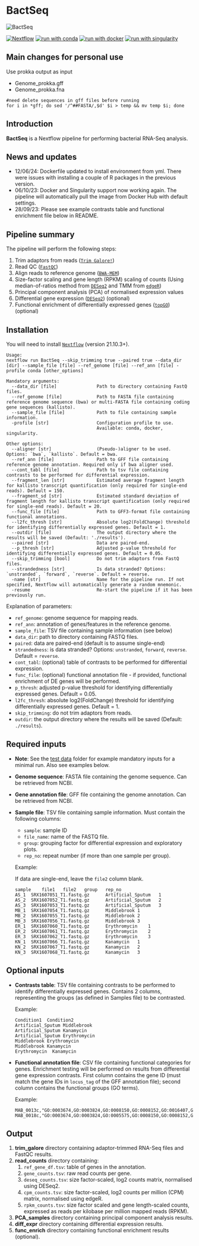 # BactSeq

![BactSeq](https://github.com/adamd3/BactSeq/actions/workflows/ci.yml/badge.svg)

[![Nextflow](https://img.shields.io/badge/nextflow%20DSL2-%E2%89%A521.10.3-23aa62.svg?labelColor=000000)](https://www.nextflow.io/)
[![run with conda](http://img.shields.io/badge/run%20with-conda-3EB049?labelColor=000000&logo=anaconda)](https://docs.conda.io/en/latest/)
[![run with docker](https://img.shields.io/badge/run%20with-docker-0db7ed?labelColor=000000&logo=docker)](https://www.docker.com/)
[![run with singularity](https://img.shields.io/badge/run%20with-singularity-1d355c.svg?labelColor=000000)](https://sylabs.io/docs/)

## Main changes for personal use
Use prokka output as input
- Genome_prokka.gff
- Genome_prokka.fna
```
#need delete sequences in gff files before running
for i in *gff; do sed '/^##FASTA/,$d' $i > temp && mv temp $i; done
```



## Introduction

**BactSeq** is a Nextflow pipeline for performing bacterial RNA-Seq analysis.

## News and updates

- 12/06/24: Dockerfile updated to install environment from yml. There were issues with installing a couple of R packages in the previous version.
- 06/10/23: Docker and Singularity support now working again. The pipeline will automatically pull the image from Docker Hub with default settings.
- 28/09/23: Please see example contrasts table and functional enrichment file below in README.

## Pipeline summary

The pipeline will perform the following steps:

1. Trim adaptors from reads ([`Trim Galore!`](https://www.bioinformatics.babraham.ac.uk/projects/trim_galore/))
2. Read QC ([`FastQC`](https://www.bioinformatics.babraham.ac.uk/projects/fastqc/))
3. Align reads to reference genome ([`BWA-MEM`](https://github.com/lh3/bwa/))
4. Size-factor scaling and gene length (RPKM) scaling of counts (Using median-of-ratios method from [`DESeq2`](https://bioconductor.org/packages/release/bioc/html/DESeq2.html) and TMM from [`edgeR`](http://bioconductor.org/packages/release/bioc/html/edgeR.html))
5. Principal component analysis (PCA) of normalised expression values
6. Differential gene expression ([`DESeq2`](https://bioconductor.org/packages/release/bioc/html/DESeq2.html)) (optional)
7. Functional enrichment of differentially expressed genes ([`topGO`](https://bioconductor.org/packages/release/bioc/html/topGO.html)) (optional)

## Installation

You will need to install [`Nextflow`](https://www.nextflow.io/) (version 21.10.3+).

```
Usage:
nextflow run BactSeq --skip_trimming true --paired true --data_dir [dir] --sample_file [file] --ref_genome [file] --ref_ann [file] -profile conda [other_options]

Mandatory arguments:
  --data_dir [file]               Path to directory containing FastQ files.
  --ref_genome [file]             Path to FASTA file containing reference genome sequence (bwa) or multi-FASTA file containing coding gene sequences (kallisto).
  --sample_file [file]            Path to file containing sample information.
  -profile [str]                  Configuration profile to use.
                                  Available: conda, docker, singularity.

Other options:
  --aligner [str]                 (Pseudo-)aligner to be used. Options: `bwa`, `kallisto`. Default = bwa.
  --ref_ann [file]                Path to GFF file containing reference genome annotation. Required only if bwa aligner used.
  --cont_tabl [file]              Path to tsv file containing contrasts to be performed for differential expression.
  --fragment_len [str]            Estimated average fragment length for kallisto transcript quantification (only required for single-end reads). Default = 150.
  --fragment_sd [str]             Estimated standard deviation of fragment length for kallisto transcript quantification (only required for single-end reads). Default = 20.
  --func_file [file]              Path to GFF3-format file containing functional annotations.
  --l2fc_thresh [str]             Absolute log2(FoldChange) threshold for identifying differentially expressed genes. Default = 1.
  --outdir [file]                 The output directory where the results will be saved (Default: './results').
  --paired [str]                  Data are paired-end.
  --p_thresh [str]                Adjusted p-value threshold for identifying differentially expressed genes. Default = 0.05.
  --skip_trimming [bool]          Do not trim adaptors from FastQ files.
  --strandedness [str]            Is data stranded? Options: `unstranded`, `forward`, `reverse`. Default = reverse.
  -name [str]                     Name for the pipeline run. If not specified, Nextflow will automatically generate a random mnemonic.
  -resume                         Re-start the pipeline if it has been previously run.
```

Explanation of parameters:

- `ref_genome`: genome sequence for mapping reads.
- `ref_ann`: annotation of genes/features in the reference genome.
- `sample_file`: TSV file containing sample information (see below)
- `data_dir`: path to directory containing FASTQ files.
- `paired`: data are paired-end (default is to assume single-end)
- `strandedness`: is data stranded? Options: `unstranded`, `forward`, `reverse`. Default = `reverse`.
- `cont_tabl`: (optional) table of contrasts to be performed for differential expression.
- `func_file`: (optional) functional annotation file - if provided, functional enrichment of DE genes will be performed.
- `p_thresh`: adjusted p-value threshold for identifying differentially expressed genes. Default = 0.05.
- `l2fc_thresh`: absolute log2(FoldChange) threshold for identifying differentially expressed genes. Default = 1.
- `skip_trimming`: do not trim adaptors from reads.
- `outdir`: the output directory where the results will be saved (Default: `./results`).

## Required inputs

- **Note**: See the [test data](https://github.com/adamd3/BactSeq/tree/main/test_data) folder for example mandatory inputs for a minimal run. Also see examples below.
- **Genome sequence**: FASTA file containing the genome sequence. Can be retrieved from NCBI.
- **Gene annotation file**: GFF file containing the genome annotation. Can be retrieved from NCBI.
- **Sample file**: TSV file containing sample information. Must contain the following columns:

  - `sample`: sample ID
  - `file_name`: name of the FASTQ file.
  - `group`: grouping factor for differential expression and exploratory plots.
  - `rep_no`: repeat number (if more than one sample per group).

  Example:

  If data are single-end, leave the `file2` column blank.

  ```console
  sample	file1   file2	group	rep_no
  AS_1	SRX1607051_T1.fastq.gz	    Artificial_Sputum	1
  AS_2	SRX1607052_T1.fastq.gz	    Artificial_Sputum	2
  AS_3	SRX1607053_T1.fastq.gz	    Artificial_Sputum	3
  MB_1	SRX1607054_T1.fastq.gz	    Middlebrook	1
  MB_2	SRX1607055_T1.fastq.gz	    Middlebrook	2
  MB_3	SRX1607056_T1.fastq.gz	    Middlebrook	3
  ER_1	SRX1607060_T1.fastq.gz	    Erythromycin	1
  ER_2	SRX1607061_T1.fastq.gz	    Erythromycin	2
  ER_3	SRX1607062_T1.fastq.gz	    Erythromycin	3
  KN_1	SRX1607066_T1.fastq.gz	    Kanamycin	1
  KN_2	SRX1607067_T1.fastq.gz	    Kanamycin	2
  KN_3	SRX1607068_T1.fastq.gz	    Kanamycin	3
  ```

## Optional inputs

- **Contrasts table**: TSV file containing contrasts to be performed to identify differentially expressed genes.
  Contains 2 columns, representing the groups (as defined in Samples file) to be contrasted.

  Example:

  ```console
  Condition1  Condition2
  Artificial_Sputum Middlebrook
  Artificial_Sputum Kanamycin
  Artificial_Sputum Erythromycin
  Middlebrook Erythromycin
  Middlebrook Kanamycin
  Erythromycin  Kanamycin
  ```

- **Functional annotation file**: CSV file containing functional categories for genes. Enrichment testing will be performed
  on results from differential gene expression contrasts. First column contains the gene ID (must match the gene IDs in `locus_tag` of the GFF annotation file); second column contains the functional groups (GO terms).

  Example:

  ```console
  MAB_0013c,"GO:0003674,GO:0003824,GO:0008150,GO:0008152,GO:0016407,GO:0016740,GO:0016746,GO:0016747"
  MAB_0018c,"GO:0003674,GO:0003824,GO:0005575,GO:0008150,GO:0008152,GO:0008168,GO:0016020,GO:0016021,GO:0016740,GO:0016741,GO:0031224,GO:0032259,GO:0044425"

  ```

## Output

1. **trim_galore** directory containing adaptor-trimmed RNA-Seq files and FastQC results.
2. **read_counts** directory containing:
   1. `ref_gene_df.tsv`: table of genes in the annotation.
   2. `gene_counts.tsv`: raw read counts per gene.
   3. `deseq_counts.tsv`: size factor-scaled, log2 counts matrix, normalised using DESeq2.
   4. `cpm_counts.tsv`: size factor-scaled, log2 counts per million (CPM) matrix, normalised using edgeR.
   5. `rpkm_counts.tsv`: size factor scaled and gene length-scaled counts, expressed as reads per kilobase per million mapped reads (RPKM).
3. **PCA_samples** directory containing principal component analysis results.
4. **diff_expr** directory containing differential expression results.
5. **func_enrich** directory containing functional enrichment results (optional).
